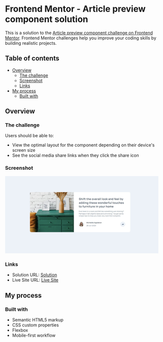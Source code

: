# Frontend Mentor - Article preview component solution

This is a solution to the [Article preview component challenge on Frontend Mentor](https://www.frontendmentor.io/challenges/article-preview-component-dYBN_pYFT). Frontend Mentor challenges help you improve your coding skills by building realistic projects. 

## Table of contents

- [Overview](#overview)
  - [The challenge](#the-challenge)
  - [Screenshot](#screenshot)
  - [Links](#links)
- [My process](#my-process)
  - [Built with](#built-with)

## Overview

### The challenge

Users should be able to:

- View the optimal layout for the component depending on their device's screen size
- See the social media share links when they click the share icon

### Screenshot

![Order Summary Card](./images/Solution.jpg)

### Links

- Solution URL: [Solution](https://www.frontendmentor.io/challenges/article-preview-component-dYBN_pYFT/hub/article-preview-component-solution-yRHRIQTNQ)
- Live Site URL: [Live Site](https://astiaz.github.io/Article-Preview-Component-Challenge/)

## My process

### Built with

- Semantic HTML5 markup
- CSS custom properties
- Flexbox
- Mobile-first workflow
